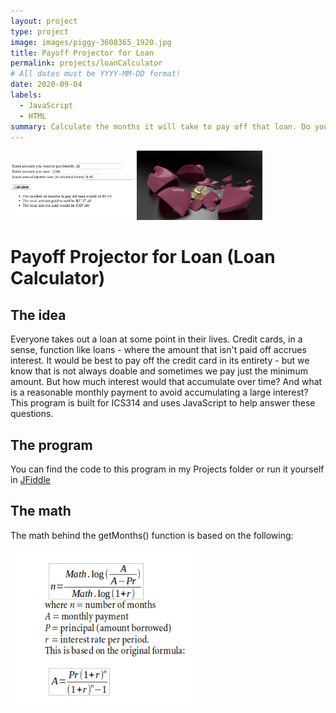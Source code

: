 ```yaml
---
layout: project
type: project
image: images/piggy-3608365_1920.jpg
title: Payoff Projector for Loan
permalink: projects/loanCalculator
# All dates must be YYYY-MM-DD format!
date: 2020-09-04
labels:
  - JavaScript
  - HTML
summary: Calculate the months it will take to pay off that loan. Do you really want to pay just the minimum amount?
---
```

<img width="40%" style="display:inline" src="../images/loanCalc.png"><img width="40%" style="display:inline" src="../images/brokePiggy.jpg">

# Payoff Projector for Loan (Loan Calculator)

## The idea

Everyone takes out a loan at some point in their lives. Credit cards, in a sense, function like loans - where the amount that isn't paid off accrues interest. It would be best to pay off the credit card in its entirety - but we know that is not always doable and sometimes we pay just the minimum amount. But how much interest would that accumulate over time? And what is a reasonable monthly payment to avoid accumulating a large interest? This program is built for ICS314 and uses JavaScript to help answer these questions.

## The program
You can find the code to this program in my Projects folder or run it yourself in [JFiddle](https://jsfiddle.net/butterfreeDay/fLhv640k/)

## The math

The math behind the getMonths() function is based on the following:

<img width="300" class="cartoon of programmer thinking" src="../images/formula.png">
